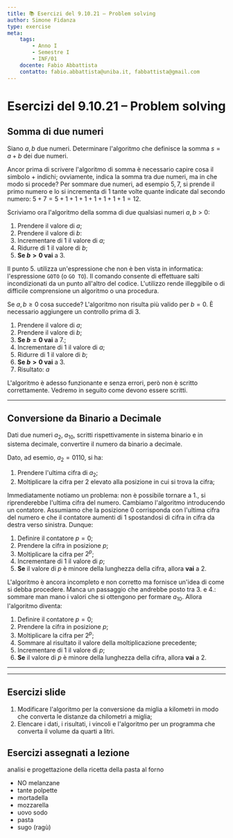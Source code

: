 ```yaml
---
title: 📚 Esercizi del 9.10.21 – Problem solving
author: Simone Fidanza
type: exercise
meta:
    tags:
        - Anno I
        - Semestre I
        - INF/01
    docente: Fabio Abbattista
    contatto: fabio.abbattista@uniba.it, fabbattista@gmail.com
---
```


# Esercizi del 9.10.21 – Problem solving

## Somma di due numeri

Siano $a, b$ due numeri. Determinare l'algoritmo che definisce la somma $s = a + b$ dei due numeri.

Ancor prima di scrivere l'algoritmo di somma è necessario capire cosa il simbolo $+$ indichi; ovviamente, indica la somma tra due numeri, ma in che modo si procede? Per sommare due numeri, ad esempio $5, 7$, si prende il primo numero e lo si incrementa di $1$ tante volte quante indicate dal secondo numero: $5 + 7 = 5 + 1 + 1 + 1 + 1 + 1 + 1 + 1 = 12$.

Scriviamo ora l'algoritmo della somma di due qualsiasi numeri $a,b > 0$:

1. Prendere il valore di $a$;
2. Prendere il valore di $b$:
3. Incrementare di $1$ il valore di $a$;
4. Ridurre di $1$ il valore di $b$;
5. **Se $b > 0$ vai** a 3.

Il punto 5. utilizza un'espressione che non è ben vista in informatica: l'espressione `GOTO` (o `GO TO`). Il comando consente di effettuare salti incondizionati da un punto all'altro del codice. L'utilizzo rende illeggibile o di difficile comprensione un algoritmo o una procedura.

Se $a, b \geq 0$ cosa succede? L'algoritmo non risulta più valido per $b = 0$. È necessario aggiungere un controllo prima di 3.

1. Prendere il valore di $a$;
2. Prendere il valore di $b$;
3. **Se $b = 0$ vai** a 7.;
4. Incrementare di $1$ il valore di $a$;
5. Ridurre di $1$ il valore di $b$;
6. **Se $b > 0$ vai** a 3.
7. Risultato: $a$

L'algoritmo è adesso funzionante e senza errori, però non è scritto correttamente. Vedremo in seguito come devono essere scritti.

---

## Conversione da Binario a Decimale

Dati due numeri $a_2,\; a_{10}$, scritti rispettivamente in sistema binario e in sistema decimale, convertire il numero da binario a decimale.

Dato, ad esemio, $a_2 = 0110$, si ha:

1. Prendere l'ultima cifra di $a_2$;
2. Moltiplicare la cifra per $2$ elevato alla posizione in cui si trova la cifra;

Immediatamente notiamo un problema: non è possibile tornare a 1., si riprenderebbe l'ultima cifra del numero. Cambiamo l'algoritmo introducendo un contatore. Assumiamo che la posizione $0$ corrisponda con l'ultima cifra del numero e che il contatore aumenti di $1$ spostandosi di cifra in cifra da destra verso sinistra. Dunque:

1. Definire il contatore $p = 0$;
2. Prendere la cifra in posizione $p$;
3. Moltiplicare la cifra per $2^p$;
4. Incrementare di $1$ il valore di $p$;
5. **Se** il valore di $p$ è minore della lunghezza della cifra, allora **vai** a 2.

L'algoritmo è ancora incompleto e non corretto ma fornisce un'idea di come si debba procedere. Manca un passaggio che andrebbe posto tra 3. e 4.: sommare man mano i valori che si ottengono per formare $a_{10}$. Allora l'algoritmo diventa:

1. Definire il contatore $p = 0$;
2. Prendere la cifra in posizione $p$;
3. Moltiplicare la cifra per $2^p$;
4. Sommare al risultato il valore della moltiplicazione precedente;
5. Incrementare di $1$ il valore di $p$;
6. **Se** il valore di $p$ è minore della lunghezza della cifra, allora **vai** a 2.

---

---

## Esercizi slide

1. Modificare l'algoritmo per la conversione da miglia a kilometri in modo che converta le distanze da chilometri a miglia;
2. Elencare i dati, i risultati, i vincoli e l'algoritmo per un programma che converta il volume da quarti a litri.

## Esercizi assegnati a lezione

analisi e progettazione della ricetta della pasta al forno

-   NO melanzane
-   tante polpette
-   mortadella
-   mozzarella
-   uovo sodo
-   pasta
-   sugo (ragù)
